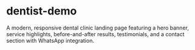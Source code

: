 # dentist-demo
A modern, responsive dental clinic landing page featuring a hero banner, service highlights, before-and-after results, testimonials, and a contact section with WhatsApp integration.
